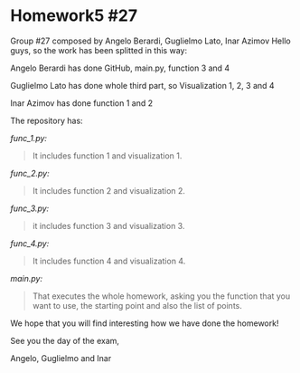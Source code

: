 # Homework5  #27
Group #27 composed by Angelo Berardi, Guglielmo Lato, Inar Azimov 
Hello guys, so the work has been splitted in this way:

Angelo Berardi has done GitHub, main.py, function 3 and 4

Guglielmo Lato has done whole third part, so Visualization 1, 2, 3 and 4

Inar Azimov has done function 1 and 2

The repository has:

_func_1.py:_ 
  >It includes function 1 and visualization 1.
  
_func_2.py:_ 
  >It includes function 2 and visualization 2.
  
_func_3.py:_ 
  >it includes function 3 and visualization 3.
  
_func_4.py:_ 
  >It includes function 4 and visualization 4.
  
_main.py:_ 
>That executes the whole homework, asking you the function that you want to use, the starting point and also the list of points.

We hope that you will find interesting how we have done the homework!

See you the day of the exam,

Angelo, Guglielmo and Inar
